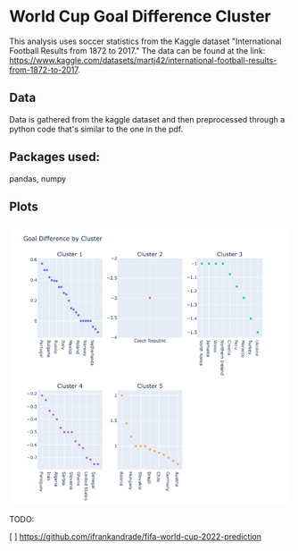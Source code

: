 # World Cup Goal Difference Cluster

This analysis uses soccer statistics from the Kaggle dataset "International Football Results from 1872 to 2017." The data can be found at the link: https://www.kaggle.com/datasets/martj42/international-football-results-from-1872-to-2017.


## Data 
Data is gathered from the kaggle dataset and then preprocessed through a python code that's similar to the one in the pdf.

## Packages used:
pandas, numpy

## Plots

![](https://raw.githubusercontent.com/63616e/world_cup_analysis/master/images/cluster.png?token=GHSAT0AAAAAABZ33T2LCPW6IQZQ2KL5QDIMY3SYC4Q)


TODO:

[ ] https://github.com/ifrankandrade/fifa-world-cup-2022-prediction
